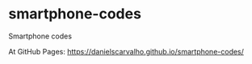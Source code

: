 # smartphone-codes
Smartphone codes

At GitHub Pages: https://danielscarvalho.github.io/smartphone-codes/
